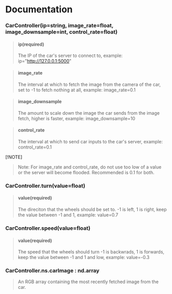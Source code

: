 # Documentation

### CarController(ip=string, image_rate=float, image_downsample=int, control_rate=float)
> #### ip(required)
> The IP of the car's server to connect to, example: ip="http://127.0.0.1:5000"

> #### image_rate
> The interval at which to fetch the image from the camera of the car, set to -1 to fetch nothing at all, example: image_rate=0.1

> #### image_downsample
> The amount to scale down the image the car sends from the image fetch, higher is faster, example: image_downsample=10

> #### control_rate
> The interval at which to send car inputs to the car's server, example: control_rate=0.1</p>

[!NOTE]
> Note: For image_rate and control_rate, do not use too low of a value or the server will become flooded. Recommended is 0.1 for both.

### CarController.turn(value=float)

> #### value(required)
> The direciton that the wheels should be set to. -1 is left, 1 is right, keep the value between -1 and 1, example: value=0.7

### CarController.speed(value=float)
> #### value(required)
> The speed that the wheels should turn -1 is backwrads, 1 is forwards, keep the value between -1 and 1 and low, example: value=-0.3

### CarController.ns.carImage : nd.array
> An RGB array containing the most recently fetched image from the car.
